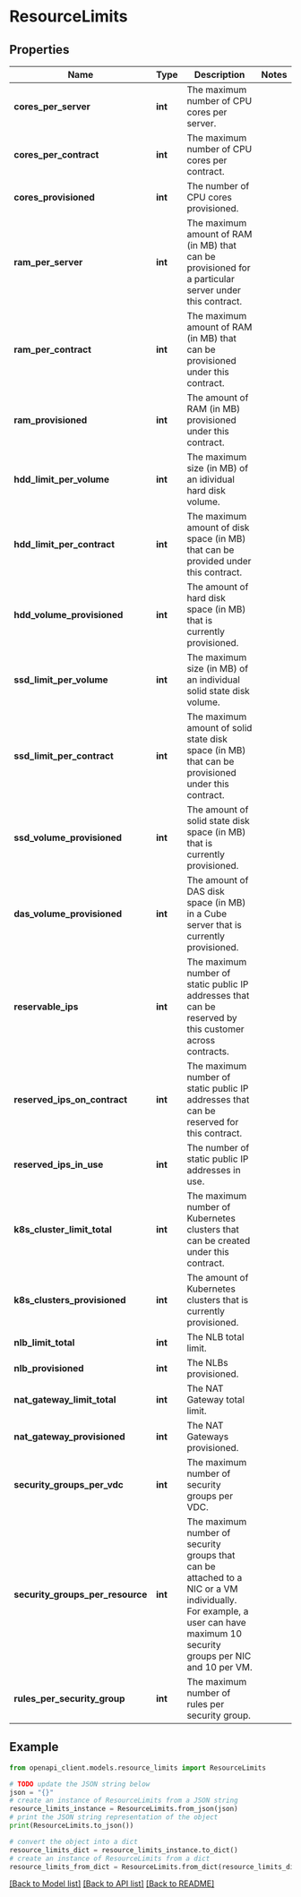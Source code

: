 # ResourceLimits


## Properties

Name | Type | Description | Notes
------------ | ------------- | ------------- | -------------
**cores_per_server** | **int** | The maximum number of CPU cores per server. | 
**cores_per_contract** | **int** | The maximum number of CPU cores per contract. | 
**cores_provisioned** | **int** | The number of CPU cores provisioned. | 
**ram_per_server** | **int** | The maximum amount of RAM (in MB) that can be provisioned for a particular server under this contract. | 
**ram_per_contract** | **int** | The maximum amount of RAM (in MB) that can be provisioned under this contract. | 
**ram_provisioned** | **int** | The amount of RAM (in MB) provisioned under this contract. | 
**hdd_limit_per_volume** | **int** | The maximum size (in MB) of an idividual hard disk volume. | 
**hdd_limit_per_contract** | **int** | The maximum amount of disk space (in MB) that can be provided under this contract. | 
**hdd_volume_provisioned** | **int** | The amount of hard disk space (in MB) that is currently provisioned. | 
**ssd_limit_per_volume** | **int** | The maximum size (in MB) of an individual solid state disk volume. | 
**ssd_limit_per_contract** | **int** | The maximum amount of solid state disk space (in MB) that can be provisioned under this contract. | 
**ssd_volume_provisioned** | **int** | The amount of solid state disk space (in MB) that is currently provisioned. | 
**das_volume_provisioned** | **int** | The amount of DAS disk space (in MB) in a Cube server that is currently provisioned. | 
**reservable_ips** | **int** | The maximum number of static public IP addresses that can be reserved by this customer across contracts. | 
**reserved_ips_on_contract** | **int** | The maximum number of static public IP addresses that can be reserved for this contract. | 
**reserved_ips_in_use** | **int** | The number of static public IP addresses in use. | 
**k8s_cluster_limit_total** | **int** | The maximum number of Kubernetes clusters that can be created under this contract. | 
**k8s_clusters_provisioned** | **int** | The amount of Kubernetes clusters that is currently provisioned. | 
**nlb_limit_total** | **int** | The NLB total limit. | 
**nlb_provisioned** | **int** | The NLBs provisioned. | 
**nat_gateway_limit_total** | **int** | The NAT Gateway total limit. | 
**nat_gateway_provisioned** | **int** | The NAT Gateways provisioned. | 
**security_groups_per_vdc** | **int** | The maximum number of security groups per VDC. | 
**security_groups_per_resource** | **int** | The maximum number of security groups that can be attached to a NIC or a VM individually. For example, a user can have maximum 10 security groups per NIC and 10 per VM. | 
**rules_per_security_group** | **int** | The maximum number of rules per security group. | 

## Example

```python
from openapi_client.models.resource_limits import ResourceLimits

# TODO update the JSON string below
json = "{}"
# create an instance of ResourceLimits from a JSON string
resource_limits_instance = ResourceLimits.from_json(json)
# print the JSON string representation of the object
print(ResourceLimits.to_json())

# convert the object into a dict
resource_limits_dict = resource_limits_instance.to_dict()
# create an instance of ResourceLimits from a dict
resource_limits_from_dict = ResourceLimits.from_dict(resource_limits_dict)
```
[[Back to Model list]](../README.md#documentation-for-models) [[Back to API list]](../README.md#documentation-for-api-endpoints) [[Back to README]](../README.md)


